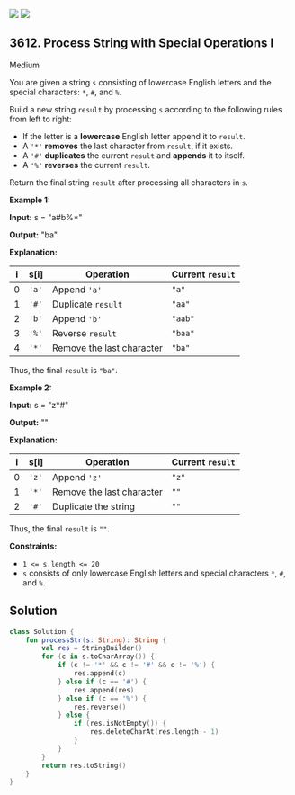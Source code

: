 [![](https://img.shields.io/github/stars/javadev/LeetCode-in-Kotlin?label=Stars&style=flat-square)](https://github.com/javadev/LeetCode-in-Kotlin)
[![](https://img.shields.io/github/forks/javadev/LeetCode-in-Kotlin?label=Fork%20me%20on%20GitHub%20&style=flat-square)](https://github.com/javadev/LeetCode-in-Kotlin/fork)

## 3612\. Process String with Special Operations I

Medium

You are given a string `s` consisting of lowercase English letters and the special characters: `*`, `#`, and `%`.

Build a new string `result` by processing `s` according to the following rules from left to right:

*   If the letter is a **lowercase** English letter append it to `result`.
*   A `'*'` **removes** the last character from `result`, if it exists.
*   A `'#'` **duplicates** the current `result` and **appends** it to itself.
*   A `'%'` **reverses** the current `result`.

Return the final string `result` after processing all characters in `s`.

**Example 1:**

**Input:** s = "a#b%\*"

**Output:** "ba"

**Explanation:**

| i | s[i]  | Operation                  | Current `result` |
|---|-------|----------------------------|------------------|
| 0 | `'a'` | Append `'a'`               | `"a"`            |
| 1 | `'#'` | Duplicate `result`         | `"aa"`           |
| 2 | `'b'` | Append `'b'`               | `"aab"`          |
| 3 | `'%'` | Reverse `result`           | `"baa"`          |
| 4 | `'*'` | Remove the last character  | `"ba"`           |

Thus, the final `result` is `"ba"`.

**Example 2:**

**Input:** s = "z\*#"

**Output:** ""

**Explanation:**

| i | s[i]  | Operation                 | Current `result` |
|---|-------|---------------------------|------------------|
| 0 | `'z'` | Append `'z'`              | `"z"`            |
| 1 | `'*'` | Remove the last character | `""`             |
| 2 | `'#'` | Duplicate the string      | `""`             |

Thus, the final `result` is `""`.

**Constraints:**

*   `1 <= s.length <= 20`
*   `s` consists of only lowercase English letters and special characters `*`, `#`, and `%`.

## Solution

```kotlin
class Solution {
    fun processStr(s: String): String {
        val res = StringBuilder()
        for (c in s.toCharArray()) {
            if (c != '*' && c != '#' && c != '%') {
                res.append(c)
            } else if (c == '#') {
                res.append(res)
            } else if (c == '%') {
                res.reverse()
            } else {
                if (res.isNotEmpty()) {
                    res.deleteCharAt(res.length - 1)
                }
            }
        }
        return res.toString()
    }
}
```